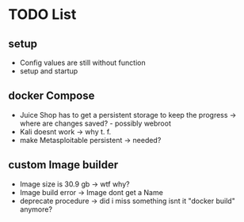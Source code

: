 # TODO List

## setup
- Config values ​​are still without function
- setup and startup

## docker Compose
- Juice Shop has to get a persistent storage to keep the progress -> where are changes saved? - possibly webroot
- Kali doesnt work -> why t. f.
- make Metasploitable persistent -> needed?


## custom Image builder
- Image size is 30.9 gb -> wtf why?
- Image build error -> Image dont get a Name
- deprecate procedure -> did i miss something isnt it "docker build" anymore?
